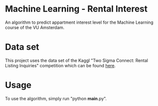 # Machine Learning - Rental Interest
An algorithm to predict appartment interest level for the Machine Learning course of the VU Amsterdam. 

# Data set
This project uses the data set of the Kaggl "Two Sigma Connect: Rental Listing Inquiries" competition which can be found [here](https://www.kaggle.com/c/two-sigma-connect-rental-listing-inquiries).

# Usage
To use the algorithm, simply run "python __main__.py".